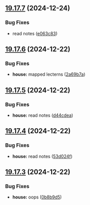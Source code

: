 ## [19.17.7](https://github.com/Torwent/WaspLib/compare/v19.17.6...v19.17.7) (2024-12-24)


### Bug Fixes

* read notes ([e063c83](https://github.com/Torwent/WaspLib/commit/e063c838f2d85924c51f9d308124a3fe85700ec5))



## [19.17.6](https://github.com/Torwent/WaspLib/compare/v19.17.5...v19.17.6) (2024-12-22)


### Bug Fixes

* **house:** mapped lecterns ([2a69b7a](https://github.com/Torwent/WaspLib/commit/2a69b7a1aa5f8f98fc08d9de3b22e0aee3e3ad90))



## [19.17.5](https://github.com/Torwent/WaspLib/compare/v19.17.4...v19.17.5) (2024-12-22)


### Bug Fixes

* **house:** read notes ([d44cdea](https://github.com/Torwent/WaspLib/commit/d44cdeab0c80ee229496d052436187e6c4ea526b))



## [19.17.4](https://github.com/Torwent/WaspLib/compare/v19.17.3...v19.17.4) (2024-12-22)


### Bug Fixes

* **house:** read notes ([53d024f](https://github.com/Torwent/WaspLib/commit/53d024fb00b06b57b11fac00b757ae65d8605b19))



## [19.17.3](https://github.com/Torwent/WaspLib/compare/v19.17.2...v19.17.3) (2024-12-22)


### Bug Fixes

* **house:** oops ([0b8b9d5](https://github.com/Torwent/WaspLib/commit/0b8b9d5863ebfd7fc3c5991401bd73a5b7e92fb2))



